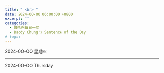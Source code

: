 ```yaml
---
title: " <br> "
date: 2024-OO-OO 06:00:00 +0800
excerpt: ""
categories:
  - 鍾老爸每日一句
  - Daddy Chung's Sentence of the Day
# tags:
---
```


2024-OO-OO 星期四

> 

---

2024-OO-OO Thursday

> 
